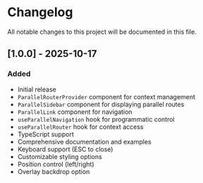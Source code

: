 # Changelog

All notable changes to this project will be documented in this file.

## [1.0.0] - 2025-10-17

### Added
- Initial release
- `ParallelRouterProvider` component for context management
- `ParallelSidebar` component for displaying parallel routes
- `ParallelLink` component for navigation
- `useParallelNavigation` hook for programmatic control
- `useParallelRouter` hook for context access
- TypeScript support
- Comprehensive documentation and examples
- Keyboard support (ESC to close)
- Customizable styling options
- Position control (left/right)
- Overlay backdrop option
